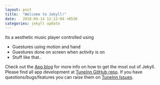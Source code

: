 ```yaml
---
layout: post
title:  "Welcome to Jekyll!"
date:   2018-04-14 12:12:04 +0530
categories: jekyll update
---
```


Its a aesthetic music player controlled using
* Guestures using motion and hand
* Guestures done on screen when activity is on
* Stuff like that..

Check out the [App blog][jekyll-docs] for more info on how to get the most out of Jekyll. Please find all app development at [TuneInn GitHub repo][jekyll-gh]. If you have questions/bugs/features you can raise them on [TuneInn Issues][jekyll-talk].

[jekyll-docs]: https://suhaas-livcd.github.io/GestureTuneINN/
[jekyll-gh]:   https://github.com/suhaas-livcd/GestureTuneINN
[jekyll-talk]: https://github.com/suhaas-livcd/GestureTuneINN/issues
